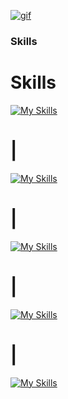 [![gif](gif2.gif)](https://github.com/Prince-GH/Prince-GH/blob/main/index.html)
### Skills

<p align="left">

# Skills

[![My Skills](https://skillicons.dev/icons?i=c,cpp,java,html,css,javascript,php,md,arduino)](https://skillicons.dev) 

<h1> | </h1>


[![My Skills](https://skillicons.dev/icons?i=bootstrap,react,express,nodejs)](https://skillicons.dev)
<h1> | </h1>


[![My Skills](https://skillicons.dev/icons?i=vite)](https://skillicons.dev)

<h1> | </h1>

[![My Skills](https://skillicons.dev/icons?i=github,git,figma,vscode)](https://skillicons.dev)

<h1> | </h1>

[![My Skills](https://skillicons.dev/icons?i=mysql,mongodb)](https://skillicons.dev)




